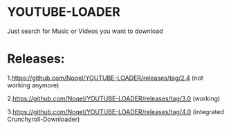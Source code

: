 # YOUTUBE-LOADER
 Just search for Music or Videos you want to download
# Releases:
1.https://github.com/Noqel/YOUTUBE-LOADER/releases/tag/2.4 (not working anymore)

2.https://github.com/Noqel/YOUTUBE-LOADER/releases/tag/3.0 (working)

3.https://github.com/Noqel/YOUTUBE-LOADER/releases/tag/4.0 (integrated Crunchyroll-Downloader)
